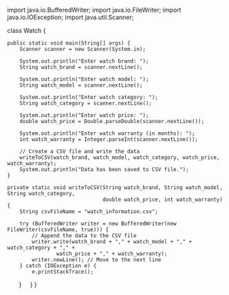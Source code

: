import java.io.BufferedWriter;
import java.io.FileWriter;
import java.io.IOException;
import java.util.Scanner;

 class Watch {

    public static void main(String[] args) {
        Scanner scanner = new Scanner(System.in);

        System.out.println("Enter watch brand: ");
        String watch_brand = scanner.nextLine();

        System.out.println("Enter watch model: ");
        String watch_model = scanner.nextLine();

        System.out.println("Enter watch category: ");
        String watch_category = scanner.nextLine();

        System.out.println("Enter watch price: ");
        double watch_price = Double.parseDouble(scanner.nextLine());

        System.out.println("Enter watch warranty (in months): ");
        int watch_warranty = Integer.parseInt(scanner.nextLine());

        // Create a CSV file and write the data
        writeToCSV(watch_brand, watch_model, watch_category, watch_price, watch_warranty);
        System.out.println("Data has been saved to CSV file.");
    }

    private static void writeToCSV(String watch_brand, String watch_model, String watch_category,
                                   double watch_price, int watch_warranty) {
        String csvFileName = "watch_information.csv";

        try (BufferedWriter writer = new BufferedWriter(new FileWriter(csvFileName, true))) {
            // Append the data to the CSV file
            writer.write(watch_brand + "," + watch_model + "," + watch_category + "," +
                    watch_price + "," + watch_warranty);
            writer.newLine(); // Move to the next line
        } catch (IOException e) {
            e.printStackTrace();
        }
    }
}
